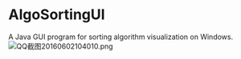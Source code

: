 # AlgoSortingUI
A Java GUI program for sorting algorithm visualization on Windows.
![QQ截图20160602104010.png](https://ooo.0o0.ooo/2016/06/01/574f9dcf9445b.png)
